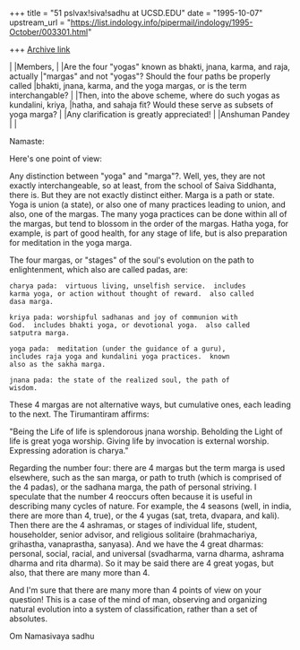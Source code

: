 +++
title = "51 pslvax!siva!sadhu at UCSD.EDU"
date = "1995-10-07"
upstream_url = "https://list.indology.info/pipermail/indology/1995-October/003301.html"

+++
[Archive link](https://list.indology.info/pipermail/indology/1995-October/003301.html)


|
|Members,
|
|Are the four "yogas" known as bhakti, jnana, karma, and raja, actually 
|"margas" and not "yogas"? Should the four paths be properly called 
|bhakti, jnana, karma, and the yoga margas, or is the term interchangable?
|
|Then, into the above scheme, where do such yogas as kundalini, kriya, 
|hatha, and sahaja fit? Would these serve as subsets of yoga marga?
|
|Any clarification is greatly appreciated!
|
|Anshuman Pandey
|
| 

Namaste:

Here's one point of view:

Any distinction between "yoga" and "marga"?.  Well, yes,
they are not exactly interchangeable, so at least, from the school of 
Saiva Siddhanta, there is.  But they are not exactly distinct either.
Marga is a path or state.  Yoga is union (a state), or also one of many
practices leading to union, and also, one of the margas.  The many
yoga practices can be done within all of the margas, but tend to blossom
in the order of the margas.  Hatha yoga, for example, is part of
good health, for any stage of life, but is also preparation for
meditation in the yoga marga.  

The four margas, or "stages" of the soul's evolution on the path to
enlightenment, which also are called padas, are:

	charya pada:  virtuous living, unselfish service.  includes
	karma yoga, or action without thought of reward.  also called
	dasa marga.

	kriya pada: worshipful sadhanas and joy of communion with
	God.  includes bhakti yoga, or devotional yoga.  also called
	satputra marga.

	yoga pada:  meditation (under the guidance of a guru), 
	includes raja yoga and kundalini yoga practices.  known
	also as the sakha marga.

	jnana pada: the state of the realized soul, the path of
	wisdom.

These 4 margas are not alternative ways, but cumulative ones, each
leading to the next.  The Tirumantiram affirms:

"Being the Life of life is splendorous jnana worship.  Beholding the Light
of life is great yoga worship.  Giving life by invocation is external
worship.  Expressing adoration is charya."

Regarding the number four: there are 4 margas but the term marga is used
elsewhere, such as the san marga, or path to truth (which is comprised
of the 4 padas), or the sadhana marga, the path of personal striving.
I speculate that the number 4 reoccurs often because it is useful in
describing many cycles of nature.  For example, the 4 seasons (well,
in india, there are more than 4, true), or the 4 yugas (sat, treta,
dvapara, and kali).  Then there are the 4 ashramas, or stages of individual
life, student, householder, senior advisor, and religious solitaire
(brahmachariya, grihastha, vanaprastha, sanyasa).  And we have
the 4 great dharmas: personal, social, racial, and universal (svadharma,
varna dharma, ashrama dharma and rita dharma).  So it may be said 
there are 4 great yogas, but also, that there are many more than 4.       

And I'm sure that there are many more than 4 points of view on
your question!  This is a case of the mind of man, observing and
organizing natural evolution into a system of classification,
rather than a set of absolutes.


Om Namasivaya
sadhu





